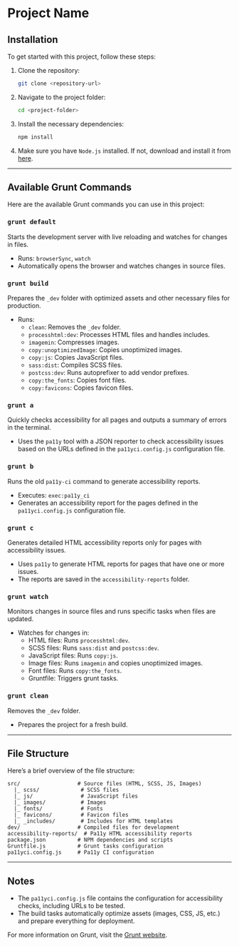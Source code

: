 
# Project Name

## Installation

To get started with this project, follow these steps:

1. Clone the repository:
   ```bash
   git clone <repository-url>
   ```

2. Navigate to the project folder:
   ```bash
   cd <project-folder>
   ```

3. Install the necessary dependencies:
   ```bash
   npm install
   ```

4. Make sure you have `Node.js` installed. If not, download and install it from [here](https://nodejs.org/).

---

## Available Grunt Commands

Here are the available Grunt commands you can use in this project:

### `grunt default`
Starts the development server with live reloading and watches for changes in files.
- Runs: `browserSync`, `watch`
- Automatically opens the browser and watches changes in source files.

### `grunt build`
Prepares the `_dev` folder with optimized assets and other necessary files for production.
- Runs:
  - `clean`: Removes the `_dev` folder.
  - `processhtml:dev`: Processes HTML files and handles includes.
  - `imagemin`: Compresses images.
  - `copy:unoptimizedImage`: Copies unoptimized images.
  - `copy:js`: Copies JavaScript files.
  - `sass:dist`: Compiles SCSS files.
  - `postcss:dev`: Runs autoprefixer to add vendor prefixes.
  - `copy:the_fonts`: Copies font files.
  - `copy:favicons`: Copies favicon files.

### `grunt a`
Quickly checks accessibility for all pages and outputs a summary of errors in the terminal.
- Uses the `pa11y` tool with a JSON reporter to check accessibility issues based on the URLs defined in the `pa11yci.config.js` configuration file.

### `grunt b`
Runs the old `pa11y-ci` command to generate accessibility reports.
- Executes: `exec:pa11y_ci`
- Generates an accessibility report for the pages defined in the `pa11yci.config.js` configuration file.

### `grunt c`
Generates detailed HTML accessibility reports only for pages with accessibility issues.
- Uses `pa11y` to generate HTML reports for pages that have one or more issues.
- The reports are saved in the `accessibility-reports` folder.

### `grunt watch`
Monitors changes in source files and runs specific tasks when files are updated.
- Watches for changes in:
  - HTML files: Runs `processhtml:dev`.
  - SCSS files: Runs `sass:dist` and `postcss:dev`.
  - JavaScript files: Runs `copy:js`.
  - Image files: Runs `imagemin` and copies unoptimized images.
  - Font files: Runs `copy:the_fonts`.
  - Gruntfile: Triggers grunt tasks.

### `grunt clean`
Removes the `_dev` folder.
- Prepares the project for a fresh build.

---

## File Structure

Here’s a brief overview of the file structure:

```
src/                  # Source files (HTML, SCSS, JS, Images)
  |_ scss/             # SCSS files
  |_ js/               # JavaScript files
  |_ images/           # Images
  |_ fonts/            # Fonts
  |_ favicons/         # Favicon files
  |_ _includes/        # Includes for HTML templates
dev/                  # Compiled files for development
accessibility-reports/  # Pa11y HTML accessibility reports
package.json          # NPM dependencies and scripts
Gruntfile.js          # Grunt tasks configuration
pa11yci.config.js     # Pa11y CI configuration
```

---

## Notes

- The `pa11yci.config.js` file contains the configuration for accessibility checks, including URLs to be tested.
- The build tasks automatically optimize assets (images, CSS, JS, etc.) and prepare everything for deployment.

For more information on Grunt, visit the [Grunt website](https://gruntjs.com/).
